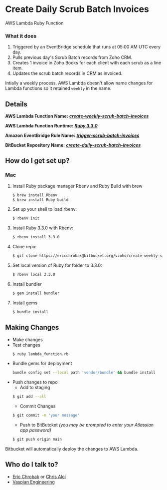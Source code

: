 # Create Daily Scrub Batch Invoices #

AWS Lambda Ruby Function 

### What it does ###
1. Triggered by an EventBridge schedule that runs at 05:00 AM UTC every day.
2. Pulls previous day's Scrub Batch records from Zoho CRM. 
3. Creates 1 invoice in Zoho Books for each client with each scrub as a line item. 
4. Updates the scrub batch records in CRM as invoiced.

Intially a weekly process. AWS Lambda doesn't allow name changes for Lambda functions so it retained `weekly` in the name.

## Details ##

**AWS Lambda Function Name:**   ***[create-weekly-scrub-batch-invoices](https://us-east-1.console.aws.amazon.com/lambda/home?region=us-east-1#/functions/create-weekly-scrub-batch-invoices?tab=configure)***

**AWS Lambda Function Runtime:** ***[Ruby 3.3.0](https://ruby-doc.org/3.3.0/)***

**Amazon EventBridge Rule Name:** ***[trigger-scrub-batch-invoices](https://us-east-1.console.aws.amazon.com/scheduler/home?region=us-east-1#schedules/default/trigger_scrub_batch_invoicing)***

**BitBucket Repository Name:**  ***[create-daily-scrub-batch-invoices](https://bitbucket.org/vzoho/create-daily-scrub-batch-invoices/src/main/)***

## How do I get set up? ##

### Mac ###
1. Install Ruby package manager Rbenv and Ruby Build with brew 
   ```bash
   $ brew install Rbenv 
   $ brew install Ruby build
   ```
2. Set up your shell to load rbenv:
    ```bash
    $ rbenv init
    ```
3. Install Ruby 3.3.0 with Rbenv: 
    ```bash
    $ rbenv install 3.3.0
    ```
4. Clone repo: 
    ```bash
    $ git clone https://ericchrobak@bitbucket.org/vzoho/create-weekly-scrub-batch-invoices.git
    ```
5. Set local version of Ruby for folder to 3.3.0:
   ```bash
   $ rbenv local 3.3.0
   ```
6. Install bundler
    ```bash
    $ gem install bundler
    ```
7. Install gems
    ```bash
    $ bundle install
    ```

## Making Changes ##
* Make changes
* Test changes
    ```bash
    $ ruby lambda_function.rb
    ```
* Bundle gems for deployment
    ```bash
    bundle config set --local path 'vendor/bundle' && bundle install
    ```
* Push changes to repo
  * Add to staging
  ```bash
  $ git add --all
  ``` 
  * Commit Changes
  ```bash
  $ git commit -m 'your message'
  ``` 
  * Push to BitButcket *(you may be prompted to enter your Atlassian app password)*
  ```bash
  $ git push origin main
  ``` 
Bitbucket will automatically deploy the changes to AWS Lambda.

## Who do I talk to? ##

* [Eric Chrobak](mailto:echrobak@vaspian.com) or [Chris Aloi](mailto:caloi@vaspian.com)
* [Vaspian Engineering](mailto:engineering@vaspian.com)

